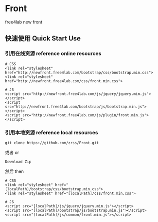# Front
free4lab new front

## 快速使用 Quick Start Use
### 引用在线资源 reference online resources

    # CSS
    <link rel="stylesheet" href="http://newfront.free4lab.com/bootstrap/css/bootstrap.min.css">
    <link rel="stylesheet" href="http://newfront.free4lab.com/css/front.min.css">
    
    # JS
    <script src="http://newfront.free4lab.com/js/jquery/jquery.min.js"></script>
    <script src="http://newfront.free4lab.com/bootstrap/js/bootstrap.min.js"></script>
    <script src="http://newfront.free4lab.com/js/plugin/front.min.js"></script>
    
### 引用本地资源 reference local resources

    git clone https://github.com/zrss/Front.git
    
或者 or

    Download Zip

然后 then

    # CSS
    <link rel="stylesheet" href="[localPath]/bootstrap/css/bootstrap.min.css">
    <link rel="stylesheet" href="[localPath]/css/front.min.css">
    
    # JS
    <script src="[localPath]/js/jquery/jquery.min.js"></script>
    <script src="[localPath]/bootstrap/js/bootstrap.min.js"></script>
    <script src="[localPath]/js/common/front.min.js"></script>
